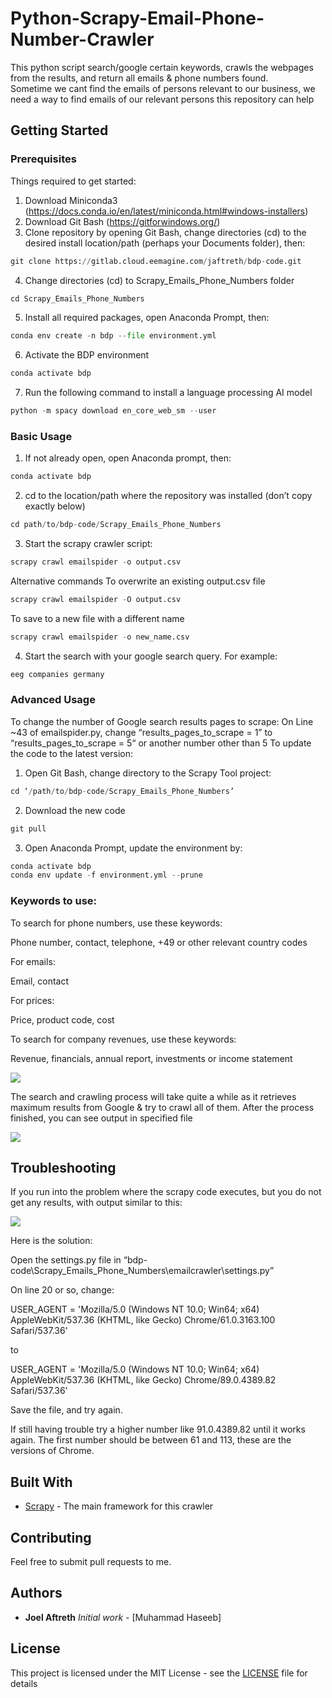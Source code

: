 # Python-Scrapy-Email-Phone-Number-Crawler
This python script search/google certain keywords, crawls the webpages from the results, and return all emails & phone numbers found.
<br>
Sometime we cant find the emails of persons relevant to our business, we need a way to find emails of our relevant persons
this repository can help
<br>
## Getting Started
### Prerequisites
Things required to get started:
1. Download Miniconda3
(https://docs.conda.io/en/latest/miniconda.html#windows-installers)
2. Download Git Bash (https://gitforwindows.org/)
3. Clone repository by opening Git Bash, change directories (cd) to the desired install
location/path (perhaps your Documents folder), then:
  ```python
  git clone https://gitlab.cloud.eemagine.com/jaftreth/bdp-code.git
  ```
4. Change directories (cd) to Scrapy_Emails_Phone_Numbers folder
  ```python
  cd Scrapy_Emails_Phone_Numbers
  ```
5. Install all required packages, open Anaconda Prompt, then:
  ```python
  conda env create -n bdp --file environment.yml
  ```
6. Activate the BDP environment
  ```python
  conda activate bdp
  ```
7. Run the following command to install a language processing AI model
  ```python
  python -m spacy download en_core_web_sm --user
  ```
### Basic Usage
1. If not already open, open Anaconda prompt, then:
```python
conda activate bdp
```
2. cd to the location/path where the repository was installed (don’t copy exactly below)
```python
cd path/to/bdp-code/Scrapy_Emails_Phone_Numbers
```
3. Start the scrapy crawler script:
```python
scrapy crawl emailspider -o output.csv
```
Alternative commands
To overwrite an existing output.csv file
```python
scrapy crawl emailspider -O output.csv
```
To save to a new file with a different name
```python
scrapy crawl emailspider -o new_name.csv
```
4. Start the search with your google search query. For example:
```python
eeg companies germany
```

### Advanced Usage
To change the number of Google search results pages to scrape:
On Line ~43 of emailspider.py, change “results_pages_to_scrape = 1” to
“results_pages_to_scrape = 5“ or another number other than 5
To update the code to the latest version:
1. Open Git Bash, change directory to the Scrapy Tool project:
```python
cd ‘/path/to/bdp-code/Scrapy_Emails_Phone_Numbers’
```
2. Download the new code
```python
git pull
```
3. Open Anaconda Prompt, update the environment by:
```python
conda activate bdp
conda env update -f environment.yml --prune
```
### Keywords to use:
To search for phone numbers, use these keywords:

  Phone number, contact, telephone, +49 or other relevant country codes

For emails:

  Email, contact

For prices:

  Price, product code, cost

To search for company revenues, use these keywords:

  Revenue, financials, annual report, investments or income statement

![](input.png)

The search and crawling process will take quite a while as it retrieves maximum results from Google & try to crawl all of them.
After the process finished, you can see output in specified file

![](output.png)


## Troubleshooting
If you run into the problem where the scrapy code executes, but you do not get any results,
with output similar to this:

![](blocked_ouput.PNG)


Here is the solution:

Open the settings.py file in
“bdp-code\Scrapy_Emails_Phone_Numbers\emailcrawler\settings.py”

On line 20 or so, change:

USER_AGENT = 'Mozilla/5.0 (Windows NT 10.0; Win64; x64) AppleWebKit/537.36 (KHTML,
like Gecko) Chrome/61.0.3163.100 Safari/537.36'

to

USER_AGENT = 'Mozilla/5.0 (Windows NT 10.0; Win64; x64) AppleWebKit/537.36 (KHTML,
like Gecko) Chrome/89.0.4389.82 Safari/537.36'

Save the file, and try again.

If still having trouble try a higher number like 91.0.4389.82 until it works again. The first
number should be between 61 and 113, these are the versions of Chrome.

## Built With

* [Scrapy](https://scrapy.org/) - The main framework for this crawler

## Contributing

Feel free to submit pull requests to me.


## Authors

* **Joel Aftreth**   *Initial work* - [Muhammad Haseeb]


## License

This project is licensed under the MIT License - see the [LICENSE](LICENSE) file for details
